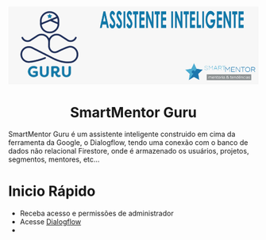 <img align="center" src="https://github.com/alexlyra/SmartMentor-Guru/blob/master/logo.jpg">
<h1 align="center">SmartMentor Guru</h1>
<p>
    SmartMentor Guru é um assistente inteligente construido em cima da ferramenta da Google, o Dialogflow, tendo uma conexão com o banco de dados não relacional Firestore, onde é armazenado os usuários, projetos, segmentos, mentores, etc...
</p>
<h1>Inicio Rápido</h1>
<ul>
    <li>Receba acesso e permissões de administrador</li>
    <li>Acesse <a href="https://dialogflow.cloud.google.com/">Dialogflow</a></li>
    <li></li>
</ul>